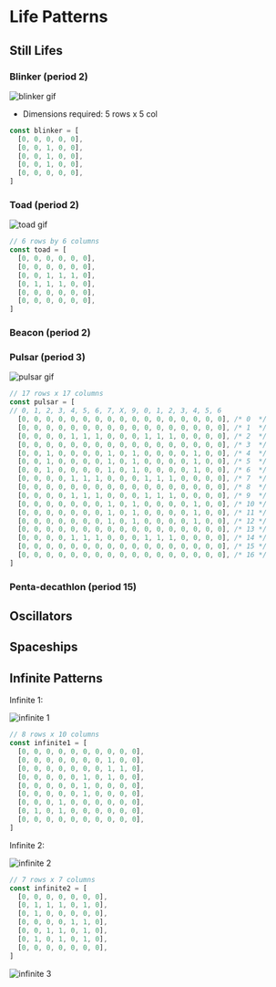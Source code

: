 # Life Patterns

## Still Lifes

### Blinker (period 2)

![blinker gif](https://upload.wikimedia.org/wikipedia/commons/9/95/Game_of_life_blinker.gif)

- Dimensions required: 5 rows x 5 col

```javascript
const blinker = [
  [0, 0, 0, 0, 0],
  [0, 0, 1, 0, 0],
  [0, 0, 1, 0, 0],
  [0, 0, 1, 0, 0],
  [0, 0, 0, 0, 0],
]
```

### Toad (period 2)

![toad gif](https://upload.wikimedia.org/wikipedia/commons/1/12/Game_of_life_toad.gif)

```javascript
// 6 rows by 6 columns
const toad = [
  [0, 0, 0, 0, 0, 0],
  [0, 0, 0, 0, 0, 0],
  [0, 0, 1, 1, 1, 0],
  [0, 1, 1, 1, 0, 0],
  [0, 0, 0, 0, 0, 0],
  [0, 0, 0, 0, 0, 0],
]
```

### Beacon (period 2)

### Pulsar (period 3)

![pulsar gif](https://upload.wikimedia.org/wikipedia/commons/0/07/Game_of_life_pulsar.gif)

```javascript
// 17 rows x 17 columns
const pulsar = [
// 0, 1, 2, 3, 4, 5, 6, 7, X, 9, 0, 1, 2, 3, 4, 5, 6
  [0, 0, 0, 0, 0, 0, 0, 0, 0, 0, 0, 0, 0, 0, 0, 0, 0], /* 0  */
  [0, 0, 0, 0, 0, 0, 0, 0, 0, 0, 0, 0, 0, 0, 0, 0, 0], /* 1  */
  [0, 0, 0, 0, 1, 1, 1, 0, 0, 0, 1, 1, 1, 0, 0, 0, 0], /* 2  */
  [0, 0, 0, 0, 0, 0, 0, 0, 0, 0, 0, 0, 0, 0, 0, 0, 0], /* 3  */
  [0, 0, 1, 0, 0, 0, 0, 1, 0, 1, 0, 0, 0, 0, 1, 0, 0], /* 4  */
  [0, 0, 1, 0, 0, 0, 0, 1, 0, 1, 0, 0, 0, 0, 1, 0, 0], /* 5  */
  [0, 0, 1, 0, 0, 0, 0, 1, 0, 1, 0, 0, 0, 0, 1, 0, 0], /* 6  */
  [0, 0, 0, 0, 1, 1, 1, 0, 0, 0, 1, 1, 1, 0, 0, 0, 0], /* 7  */
  [0, 0, 0, 0, 0, 0, 0, 0, 0, 0, 0, 0, 0, 0, 0, 0, 0], /* 8  */
  [0, 0, 0, 0, 1, 1, 1, 0, 0, 0, 1, 1, 1, 0, 0, 0, 0], /* 9  */  
  [0, 0, 0, 0, 0, 0, 0, 1, 0, 1, 0, 0, 0, 0, 1, 0, 0], /* 10 */
  [0, 0, 0, 0, 0, 0, 0, 1, 0, 1, 0, 0, 0, 0, 1, 0, 0], /* 11 */
  [0, 0, 0, 0, 0, 0, 0, 1, 0, 1, 0, 0, 0, 0, 1, 0, 0], /* 12 */
  [0, 0, 0, 0, 0, 0, 0, 0, 0, 0, 0, 0, 0, 0, 0, 0, 0], /* 13 */
  [0, 0, 0, 0, 1, 1, 1, 0, 0, 0, 1, 1, 1, 0, 0, 0, 0], /* 14 */
  [0, 0, 0, 0, 0, 0, 0, 0, 0, 0, 0, 0, 0, 0, 0, 0, 0], /* 15 */
  [0, 0, 0, 0, 0, 0, 0, 0, 0, 0, 0, 0, 0, 0, 0, 0, 0], /* 16 */
]
```

### Penta-decathlon (period 15)





## Oscillators

## Spaceships

## Infinite Patterns

Infinite 1:

![infinite 1](https://upload.wikimedia.org/wikipedia/commons/thumb/7/72/Game_of_life_infinite1.svg/162px-Game_of_life_infinite1.svg.png)

```javascript
// 8 rows x 10 columns
const infinite1 = [
  [0, 0, 0, 0, 0, 0, 0, 0, 0, 0],
  [0, 0, 0, 0, 0, 0, 0, 1, 0, 0],
  [0, 0, 0, 0, 0, 0, 0, 1, 1, 0],
  [0, 0, 0, 0, 0, 1, 0, 1, 0, 0],
  [0, 0, 0, 0, 0, 1, 0, 0, 0, 0],
  [0, 0, 0, 0, 0, 1, 0, 0, 0, 0],
  [0, 0, 0, 1, 0, 0, 0, 0, 0, 0],
  [0, 1, 0, 1, 0, 0, 0, 0, 0, 0],
  [0, 0, 0, 0, 0, 0, 0, 0, 0, 0],
]
```

Infinite 2:

![infinite 2](https://upload.wikimedia.org/wikipedia/commons/a/ae/Game_of_life_infinite2.svg)

```javascript
// 7 rows x 7 columns
const infinite2 = [
  [0, 0, 0, 0, 0, 0, 0],
  [0, 1, 1, 1, 0, 1, 0],
  [0, 1, 0, 0, 0, 0, 0],
  [0, 0, 0, 0, 1, 1, 0],
  [0, 0, 1, 1, 0, 1, 0],
  [0, 1, 0, 1, 0, 1, 0],
  [0, 0, 0, 0, 0, 0, 0],
]
```

![infinite 3](https://upload.wikimedia.org/wikipedia/commons/thumb/9/95/Game_of_life_infinite3.svg/658px-Game_of_life_infinite3.svg.png)
